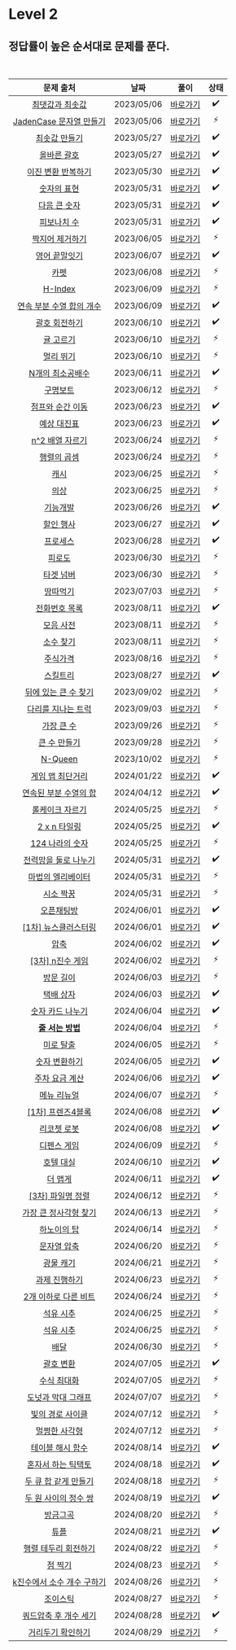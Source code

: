 # Level 2

## 정답률이 높은 순서대로 문제를 푼다.

<br>

|                                           문제 출처                                            |    날짜    |          풀이           | 상태 |
| :--------------------------------------------------------------------------------------------: | :--------: | :---------------------: | :--: |
|       [최댓값과 최솟값](https://school.programmers.co.kr/learn/courses/30/lessons/12939)       | 2023/05/06 | [바로가기](./12939.js)  |  ✔️  |
|   [JadenCase 문자열 만들기](https://school.programmers.co.kr/learn/courses/30/lessons/12951)   | 2023/05/06 | [바로가기](./12951.js)  |  ⚡  |
|        [최솟값 만들기](https://school.programmers.co.kr/learn/courses/30/lessons/12941)        | 2023/05/27 | [바로가기](./12941.js)  |  ✔️  |
|         [올바른 괄호](https://school.programmers.co.kr/learn/courses/30/lessons/12909)         | 2023/05/27 | [바로가기](./12909.js)  |  ✔️  |
|     [이진 변환 반복하기](https://school.programmers.co.kr/learn/courses/30/lessons/70129)      | 2023/05/30 | [바로가기](./70129.js)  |  ✔️  |
|         [숫자의 표현](https://school.programmers.co.kr/learn/courses/30/lessons/12924)         | 2023/05/31 | [바로가기](./12924.js)  |  ✔️  |
|        [다음 큰 숫자](https://school.programmers.co.kr/learn/courses/30/lessons/12911)         | 2023/05/31 | [바로가기](./12911.js)  |  ✔️  |
|         [피보나치 수](https://school.programmers.co.kr/learn/courses/30/lessons/12945)         | 2023/05/31 | [바로가기](./12945.js)  |  ✔️  |
|       [짝지어 제거하기](https://school.programmers.co.kr/learn/courses/30/lessons/12973)       | 2023/06/05 | [바로가기](./12973.js)  |  ⚡  |
|        [영어 끝말잇기](https://school.programmers.co.kr/learn/courses/30/lessons/12981)        | 2023/06/07 | [바로가기](./12981.js)  |  ✔️  |
|            [카펫](https://school.programmers.co.kr/learn/courses/30/lessons/42842)             | 2023/06/08 | [바로가기](./42842.js)  |  ⚡  |
|           [H-Index](https://school.programmers.co.kr/learn/courses/30/lessons/42747)           | 2023/06/09 | [바로가기](./42747.js)  |  ⚡  |
|  [연속 부분 수열 합의 개수](https://school.programmers.co.kr/learn/courses/30/lessons/131701)  | 2023/06/09 | [바로가기](./131701.js) |  ✔️  |
|        [괄호 회전하기](https://school.programmers.co.kr/learn/courses/30/lessons/76502)        | 2023/06/10 | [바로가기](./76502.js)  |  ✔️  |
|         [귤 고르기](https://school.programmers.co.kr/learn/courses/30/lessons/138476)          | 2023/06/10 | [바로가기](./138476.js) |  ⚡  |
|          [멀리 뛰기](https://school.programmers.co.kr/learn/courses/30/lessons/12914)          | 2023/06/10 | [바로가기](./12914.js)  |  ⚡  |
|      [N개의 최소공배수](https://school.programmers.co.kr/learn/courses/30/lessons/12953)       | 2023/06/11 | [바로가기](./12953.js)  |  ✔️  |
|          [구명보트](https://school.programmers.co.kr/learn/courses/30/lessons/42885)           | 2023/06/12 | [바로가기](./42885.js)  |  ⚡  |
|      [점프와 순간 이동](https://school.programmers.co.kr/learn/courses/30/lessons/12980)       | 2023/06/23 | [바로가기](./12980.js)  |  ✔️  |
|         [예상 대진표](https://school.programmers.co.kr/learn/courses/30/lessons/12985)         | 2023/06/23 | [바로가기](./12985.js)  |  ✔️  |
|       [n^2 배열 자르기](https://school.programmers.co.kr/learn/courses/30/lessons/87390)       | 2023/06/24 | [바로가기](./87390.js)  |  ⚡  |
|         [행렬의 곱셈](https://school.programmers.co.kr/learn/courses/30/lessons/12949)         | 2023/06/24 | [바로가기](./12949.js)  |  ⚡  |
|            [캐시](https://school.programmers.co.kr/learn/courses/30/lessons/17680)             | 2023/06/25 | [바로가기](./17680.js)  |  ⚡  |
|            [의상](https://school.programmers.co.kr/learn/courses/30/lessons/42578)             | 2023/06/25 | [바로가기](./42578.js)  |  ⚡  |
|          [기능개발](https://school.programmers.co.kr/learn/courses/30/lessons/42586)           | 2023/06/26 | [바로가기](./42586.js)  |  ✔️  |
|         [할인 행사](https://school.programmers.co.kr/learn/courses/30/lessons/131127)          | 2023/06/27 | [바로가기](./131127.js) |  ✔️  |
|          [프로세스](https://school.programmers.co.kr/learn/courses/30/lessons/42587)           | 2023/06/28 | [바로가기](./42587.js)  |  ✔️  |
|           [피로도](https://school.programmers.co.kr/learn/courses/30/lessons/87946)            | 2023/06/30 | [바로가기](./87946.js)  |  ⚡  |
|          [타겟 넘버](https://school.programmers.co.kr/learn/courses/30/lessons/43165)          | 2023/06/30 | [바로가기](./43165.js)  |  ⚡  |
|          [땅따먹기](https://school.programmers.co.kr/learn/courses/30/lessons/12913)           | 2023/07/03 | [바로가기](./12913.js)  |  ⚡  |
|        [전화번호 목록](https://school.programmers.co.kr/learn/courses/30/lessons/42577)        | 2023/08/11 | [바로가기](./42577.js)  |  ✔️  |
|          [모음 사전](https://school.programmers.co.kr/learn/courses/30/lessons/84512)          | 2023/08/11 | [바로가기](./84512.js)  |  ⚡  |
|          [소수 찾기](https://school.programmers.co.kr/learn/courses/30/lessons/42839)          | 2023/08/11 | [바로가기](./42839.js)  |  ⚡  |
|          [주식가격](https://school.programmers.co.kr/learn/courses/30/lessons/42584)           | 2023/08/16 | [바로가기](./42584.js)  |  ⚡  |
|          [스킬트리](https://school.programmers.co.kr/learn/courses/30/lessons/49993)           | 2023/08/27 | [바로가기](./49993.js)  |  ✔️  |
|    [뒤에 있는 큰 수 찾기](https://school.programmers.co.kr/learn/courses/30/lessons/154539)    | 2023/09/02 | [바로가기](./154539.js) |  ⚡  |
|     [다리를 지나는 트럭](https://school.programmers.co.kr/learn/courses/30/lessons/42583)      | 2023/09/03 | [바로가기](./42583.js)  |  ⚡  |
|         [가장 큰 수](https://school.programmers.co.kr/learn/courses/30/lessons/42746)          | 2023/09/26 | [바로가기](./42746.js)  |  ⚡  |
|        [큰 수 만들기](https://school.programmers.co.kr/learn/courses/30/lessons/42883)         | 2023/09/28 | [바로가기](./42883.js)  |  ⚡  |
|           [N-Queen](https://school.programmers.co.kr/learn/courses/30/lessons/12952)           | 2023/10/02 | [바로가기](./12952.js)  |  ⚡  |
|       [게임 맵 최단거리](https://school.programmers.co.kr/learn/courses/30/lessons/1844)       | 2024/01/22 |  [바로가기](./1844.js)  |  ✔️  |
|   [연속된 부분 수열의 합](https://school.programmers.co.kr/learn/courses/30/lessons/178870)    | 2024/04/12 | [바로가기](./178870.js) |  ✔️  |
|      [롤케이크 자르기](https://school.programmers.co.kr/learn/courses/30/lessons/132265)       | 2024/05/25 | [바로가기](./132265.js) |  ⚡  |
|        [2 x n 타일링](https://school.programmers.co.kr/learn/courses/30/lessons/12900)         | 2024/05/25 | [바로가기](./12900.js)  |  ✔️  |
|       [124 나라의 숫자](https://school.programmers.co.kr/learn/courses/30/lessons/12899)       | 2024/05/25 | [바로가기](./12899.js)  |  ⚡  |
|    [전력망을 둘로 나누기](https://school.programmers.co.kr/learn/courses/30/lessons/86971)     | 2024/05/31 | [바로가기](./86971.js)  |  ✔️  |
|     [마법의 엘리베이터](https://school.programmers.co.kr/learn/courses/30/lessons/148653)      | 2024/05/31 | [바로가기](./148653.js) |  ⚡  |
|         [시소 짝꿍](https://school.programmers.co.kr/learn/courses/30/lessons/152996)          | 2024/05/31 | [바로가기](./152996.js) |  ⚡  |
|         [오픈채팅방](https://school.programmers.co.kr/learn/courses/30/lessons/42888)          | 2024/06/01 | [바로가기](./42888.js)  |  ✔️  |
|    [[1차] 뉴스클러스터링](https://school.programmers.co.kr/learn/courses/30/lessons/17677)     | 2024/06/01 | [바로가기](./17677.js)  |  ✔️  |
|            [압축](https://school.programmers.co.kr/learn/courses/30/lessons/17684)             | 2024/06/02 | [바로가기](./17684.js)  |  ✔️  |
|      [[3차] n진수 게임](https://school.programmers.co.kr/learn/courses/30/lessons/17687)       | 2024/06/02 | [바로가기](./17687.js)  |  ⚡  |
|          [방문 길이](https://school.programmers.co.kr/learn/courses/30/lessons/49994)          | 2024/06/03 | [바로가기](./49994.js)  |  ⚡  |
|         [택배 상자](https://school.programmers.co.kr/learn/courses/30/lessons/131704)          | 2024/06/03 | [바로가기](./131704.js) |  ✔️  |
|      [숫자 카드 나누기](https://school.programmers.co.kr/learn/courses/30/lessons/135807)      | 2024/06/04 | [바로가기](./135807.js) |  ✔️  |
|      [**줄 서는 방법**](https://school.programmers.co.kr/learn/courses/30/lessons/12936)       | 2024/06/04 | [바로가기](./12936.js)  |  ⚡  |
|         [미로 탈출 ](https://school.programmers.co.kr/learn/courses/30/lessons/159993)         | 2024/06/05 | [바로가기](./159993.js) |  ⚡  |
|       [숫자 변환하기 ](https://school.programmers.co.kr/learn/courses/30/lessons/154538)       | 2024/06/05 | [바로가기](./154538.js) |  ✔️  |
|       [주차 요금 계산 ](https://school.programmers.co.kr/learn/courses/30/lessons/92341)       | 2024/06/06 | [바로가기](./92341.js)  |  ✔️  |
|        [메뉴 리뉴얼 ](https://school.programmers.co.kr/learn/courses/30/lessons/72411)         | 2024/06/07 | [바로가기](./72411.js)  |  ⚡  |
|     [[1차] 프렌즈4블록 ](https://school.programmers.co.kr/learn/courses/30/lessons/17679)      | 2024/06/08 | [바로가기](./17679.js)  |  ✔️  |
|        [리코쳇 로봇 ](https://school.programmers.co.kr/learn/courses/30/lessons/169199)        | 2024/06/08 | [바로가기](./169199.js) |  ✔️  |
|        [디펜스 게임 ](https://school.programmers.co.kr/learn/courses/30/lessons/142085)        | 2024/06/09 | [바로가기](./142085.js) |  ⚡  |
|         [호텔 대실 ](https://school.programmers.co.kr/learn/courses/30/lessons/155651)         | 2024/06/10 | [바로가기](./155651.js) |  ✔️  |
|          [더 맵게 ](https://school.programmers.co.kr/learn/courses/30/lessons/42626)           | 2024/06/11 | [바로가기](./42626.js)  |  ✔️  |
|     [[3차] 파일명 정렬 ](https://school.programmers.co.kr/learn/courses/30/lessons/17686)      | 2024/06/12 | [바로가기](./17686.js)  |  ⚡  |
|   [가장 큰 정사각형 찾기 ](https://school.programmers.co.kr/learn/courses/30/lessons/12905)    | 2024/06/13 | [바로가기](./12905.js)  |  ⚡  |
|        [하노이의 탑 ](https://school.programmers.co.kr/learn/courses/30/lessons/12946)         | 2024/06/14 | [바로가기](./12946.js)  |  ⚡  |
|        [문자열 압축 ](https://school.programmers.co.kr/learn/courses/30/lessons/60057)         | 2024/06/20 | [바로가기](./60057.js)  |  ⚡  |
|         [광물 캐기 ](https://school.programmers.co.kr/learn/courses/30/lessons/172927)         | 2024/06/21 | [바로가기](./172927.js) |  ⚡  |
|       [과제 진행하기 ](https://school.programmers.co.kr/learn/courses/30/lessons/176962)       | 2024/06/23 | [바로가기](./176962.js) |  ⚡  |
|    [2개 이하로 다른 비트 ](https://school.programmers.co.kr/learn/courses/30/lessons/77885)    | 2024/06/24 | [바로가기](./77885.js)  |  ⚡  |
|         [석유 시추 ](https://school.programmers.co.kr/learn/courses/30/lessons/250136)         | 2024/06/25 | [바로가기](./250136.js) |  ⚡  |
|         [석유 시추 ](https://school.programmers.co.kr/learn/courses/30/lessons/250136)         | 2024/06/25 | [바로가기](./250136.js) |  ⚡  |
|            [배달 ](https://school.programmers.co.kr/learn/courses/30/lessons/12978)            | 2024/06/30 | [바로가기](./12978.js)  |  ⚡  |
|         [괄호 변환 ](https://school.programmers.co.kr/learn/courses/30/lessons/60058)          | 2024/07/05 | [바로가기](./60058.js)  |  ✔️  |
|        [수식 최대화 ](https://school.programmers.co.kr/learn/courses/30/lessons/67257)         | 2024/07/05 | [바로가기](./67257.js)  |  ⚡  |
|    [도넛과 막대 그래프 ](https://school.programmers.co.kr/learn/courses/30/lessons/258711)     | 2024/07/07 | [바로가기](./258711.js) |  ⚡  |
|      [빛의 경로 사이클 ](https://school.programmers.co.kr/learn/courses/30/lessons/86052)      | 2024/07/12 | [바로가기](./86052.js)  |  ⚡  |
|       [ 멀쩡한 사각형](https://school.programmers.co.kr/learn/courses/30/lessons/62048)        | 2024/07/12 | [바로가기](./62048.js)  |  ⚡  |
|     [ 테이블 해시 함수](https://school.programmers.co.kr/learn/courses/30/lessons/147354)      | 2024/08/14 | [바로가기](./147354.js) |  ✔️  |
|    [ 혼자서 하는 틱택토](https://school.programmers.co.kr/learn/courses/30/lessons/160585)     | 2024/08/18 | [바로가기](./160585.js) |  ✔️  |
|   [ 두 큐 합 같게 만들기](https://school.programmers.co.kr/learn/courses/30/lessons/118667)    | 2024/08/18 | [바로가기](./118667.js) |  ⚡  |
|   [ 두 원 사이의 정수 쌍](https://school.programmers.co.kr/learn/courses/30/lessons/181187)    | 2024/08/19 | [바로가기](./181187.js) |  ✔️  |
|          [ 방금그곡](https://school.programmers.co.kr/learn/courses/30/lessons/17683)          | 2024/08/20 | [바로가기](./17683.js)  |  ⚡  |
|            [ 튜플](https://school.programmers.co.kr/learn/courses/30/lessons/64065)            | 2024/08/21 | [바로가기](./64065.js)  |  ✔️  |
|    [ 행렬 테두리 회전하기](https://school.programmers.co.kr/learn/courses/30/lessons/77485)    | 2024/08/22 | [바로가기](./77485.js)  |  ⚡  |
|          [ 점 찍기](https://school.programmers.co.kr/learn/courses/30/lessons/140107)          | 2024/08/23 | [바로가기](./140107.js) |  ⚡  |
| [ k진수에서 소수 개수 구하기](https://school.programmers.co.kr/learn/courses/30/lessons/92335) | 2024/08/26 | [바로가기](./92335.js)  |  ⚡  |
|          [ 조이스틱](https://school.programmers.co.kr/learn/courses/30/lessons/42860)          | 2024/08/27 | [바로가기](./42860.js)  |  ⚡  |
|   [ 쿼드압축 후 개수 세기](https://school.programmers.co.kr/learn/courses/30/lessons/68936)    | 2024/08/28 | [바로가기](./68936.js)  |  ✔️  |
|     [ 거리두기 확인하기](https://school.programmers.co.kr/learn/courses/30/lessons/81302)      | 2024/08/29 | [바로가기](./81302.js)  |  ⚡  |

